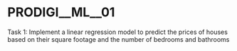 # PRODIGI__ML__01
Task 1: Implement a linear regression model to predict the prices of houses based on their square footage and the number of bedrooms and bathrooms
